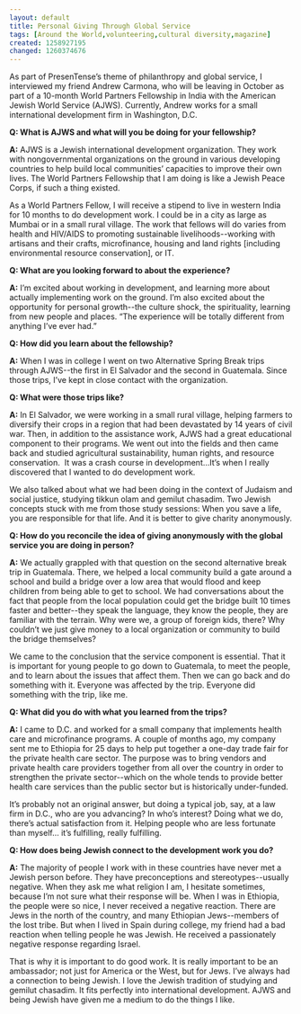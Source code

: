 ```yaml
---
layout: default
title: Personal Giving Through Global Service
tags: [Around the World,volunteering,cultural diversity,magazine]
created: 1258927195
changed: 1260374676
---
```

<p>As part of PresenTense&rsquo;s theme of philanthropy and global service, I interviewed my friend Andrew Carmona, who will be leaving in October as part of a 10-month World Partners Fellowship in India with the American Jewish World Service (AJWS). Currently, Andrew works for a small international development firm in Washington, D.C.</p>
<p><strong>Q: What is AJWS and what will you be doing for your fellowship?</strong></p>
<p><strong>A:</strong> AJWS is a Jewish international development organization. They work with nongovernmental organizations on the ground in various developing countries to help build local communities&rsquo; capacities to improve their own lives. The World Partners Fellowship that I am doing is like a Jewish Peace Corps, if such a thing existed.</p>
<p>As a World Partners Fellow, I will receive a stipend to live in western India for 10 months to do development work. I could be in a city as large as Mumbai or in a small rural village. The work that fellows will do varies from health and HIV/AIDS to promoting sustainable livelihoods--working with artisans and their crafts, microfinance, housing and land rights [including environmental resource conservation], or IT.</p>
<p><strong>Q: What are you looking forward to about the experience?</strong></p>
<p><strong>A:</strong> I&rsquo;m excited about working in development, and learning more about actually implementing work on the ground. I&rsquo;m also excited about the opportunity for personal growth--the culture shock, the spirituality, learning from new people and places. &ldquo;The experience will be totally different from anything I&rsquo;ve ever had.&rdquo;&nbsp;</p>
<p><strong>Q: How did you learn about the fellowship?</strong></p>
<p><strong>A:</strong> When I was in college I went on two Alternative Spring Break trips through AJWS--the first in El Salvador and the second in Guatemala. Since those trips, I&rsquo;ve kept in close contact with the organization.</p>
<p><strong>Q: What were those trips like?</strong></p>
<p><strong>A:</strong> In El Salvador, we were working in a small rural village, helping farmers to diversify their crops in a region that had been devastated by 14 years of civil war. Then, in addition to the assistance work, AJWS had a great educational component to their programs. We went out into the fields and then came back and studied agricultural sustainability, human rights, and resource conservation. &nbsp;It was a crash course in development&hellip;It&rsquo;s when I really discovered that I wanted to do development work.</p>
<p>We also talked about what we had been doing in the context of Judaism and social justice, studying tikkun olam and gemilut chasadim. Two Jewish concepts stuck with me from those study sessions: When you save a life, you are responsible for that life. And it is better to give charity anonymously.</p>
<p><strong>Q: How do you reconcile the idea of giving anonymously with the global service you are doing in person?</strong></p>
<p><strong>A:</strong> We actually grappled with that question on the second alternative break trip in Guatemala. There, we helped a local community build a gate around a school and build a bridge over a low area that would flood and keep children from being able to get to school. We had conversations about the fact that people from the local population could get the bridge built 10 times faster and better--they speak the language, they know the people, they are familiar with the terrain. Why were we, a group of foreign kids, there? Why couldn&rsquo;t we just give money to a local organization or community to build the bridge themselves?</p>
<p>We came to the conclusion that the service component is essential. That it is important for young people to go down to Guatemala, to meet the people, and to learn about the issues that affect them. Then we can go back and do something with it. Everyone was affected by the trip. Everyone did something with the trip, like me.</p>
<p><strong>Q: What did you do with what you learned from the trips?&nbsp;</strong></p>
<p><strong>A:</strong> I came to D.C. and worked for a small company that implements health care and microfinance programs. A couple of months ago, my company sent me to Ethiopia for 25 days to help put together a one-day trade fair for the private health care sector. The purpose was to bring vendors and private health care providers together from all over the country in order to strengthen the private sector--which on the whole tends to provide better health care services than the public sector but is historically under-funded.</p>
<p>It&rsquo;s probably not an original answer, but doing a typical job, say, at a law firm in D.C., who are you advancing? In who&rsquo;s interest? Doing what we do, there&rsquo;s actual satisfaction from it. Helping people who are less fortunate than myself&hellip; it&rsquo;s fulfilling, really fulfilling.</p>
<p><strong>Q: How does being Jewish connect to the development work you do?</strong></p>
<p><strong>A:</strong> The majority of people I work with in these countries have never met a Jewish person before. They have preconceptions and stereotypes--usually negative. When they ask me what religion I am, I hesitate sometimes, because I&rsquo;m not sure what their response will be. When I was in Ethiopia, the people were so nice, I never received a negative reaction. There are Jews in the north of the country, and many Ethiopian Jews--members of the lost tribe. But when I lived in Spain during college, my friend had a bad reaction when telling people he was Jewish. He received a passionately negative response regarding Israel.</p>
<p>That is why it is important to do good work. It is really important to be an ambassador; not just for America or the West, but for Jews. I&rsquo;ve always had a connection to being Jewish. I love the Jewish tradition of studying and gemilut chasadim. It fits perfectly into international development. AJWS and being Jewish have given me a medium to do the things I like.</p>